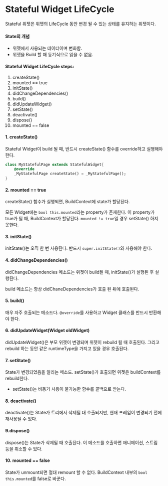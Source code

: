 # Stateful Widget LifeCycle

Stateful 위젯은 위젯의 LifeCycle 동안 변경 될 수 있는 상태를 유지하는 위젯이다.



#### State의 개념

- 위젯에서 사용되는 데이터이며 변화함.
- 위젯을 Build 할 때 동기식으로 읽을 수 없음.



#### Stateful Widget LifeCycle steps:

1. createState()
2. mounted == true
3. initState()
4. didChangeDependencies()
5. build()
6. didUpdateWidget()
7. setState()
8. deactivate()
9. dispose()
10. mounted == false



#### 1. createState()

Stateful  Widget이 build 될 때, 반드시 createState() 함수를 override하고 실행해야한다.

```dart
class MyStatefulPage extends StatefulWidget{
    @override
    _MyStatefulPage createState() = _MyStatefulPage();
}
```



#### 2. mounted == true

createState() 함수가 실행되면, BuildContext에 state가 할당된다.

모든 Widget에는 `bool this.mounted`라는 property가 존재한다. 이 property가 true가 될 때, BuildContext가 할당된다. `mounted != true`일 경우 setState() 하지 못한다.



#### 3. initState()

initState()는 오직 한 번 사용된다. 반드시 `super.initState()`와 사용해야 한다.



#### 4. didChangeDependencies()

didChangeDependencies 메소드는 위젯이 build될 때, initState()가 실행된 후 실행된다.

build 메소드는 항상 didChaneDependencies가 호출 된 뒤에 호출된다.



#### 5. build()

매우 자주 호출되는 메소드다. `@override`를 사용하고 Widget 클래스를 반드시 반환해야 한다.



#### 6. didUpdateWidget(Widget oldWidget)

didUpdateWidget()은 부모 위젯이 변경되며 위젯이 rebuild 될 때 호출된다. 그리고 rebuild 하는 동안 같은 runtimeType을 가지고 있을 경우 호출된다.



#### 7. setState()

State가 변경되었음을 알리는 메소드. setState()가 호출되면 위젯은 buildContext를 rebuild한다.

- setState()는 비동기 사용이 불가능한 함수를 콜백으로 받는다. 



#### 8. deactivate()

deactivate()는 State가 트리에서 삭제될 대 호출되지만, 현재 프레임이 변경되기 전에 재사용될 수 있다.



#### 9.dispose()

dispose()는 State가 삭제될 때 호출된다. 이 메소드를 호출하면 애니메이션, 스트림 등을 취소할 수 있다.



#### 10. mounted == false

State가 unmount되면 절대 remount 할 수 없다. BuildContext 내부의 `bool this.mounted`를 false로 바꾼다.